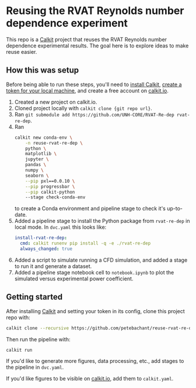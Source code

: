 # Reusing the RVAT Reynolds number dependence experiment

This repo is a
[Calkit](https://github.com/calkit/calkit)
project that
reuses the RVAT Reynolds number dependence experimental results.
The goal here is to explore ideas to make reuse easier.

## How this was setup

Before being able to run these steps,
you'll need to
[install Calkit](https://github.com/calkit/calkit?tab=readme-ov-file#installation),
[create a token for your local machine](https://github.com/calkit/calkit?tab=readme-ov-file#cloud-integration),
and create a free account on [calkit.io](https://calkit.io).

1. Created a new project on calkit.io.
1. Cloned project locally with `calkit clone {git repo url}`.
1. Ran `git submodule add https://github.com/UNH-CORE/RVAT-Re-dep rvat-re-dep`.
1. Ran
    ```sh
    calkit new conda-env \
        -n reuse-rvat-re-dep \
        python \
        matplotlib \
        jupyter \
        pandas \
        numpy \
        seaborn \
        --pip pxl==0.0.10 \
        --pip progressbar \
        --pip calkit-python
        --stage check-conda-env
    ```
   to create a Conda environment and pipeline stage to check it's up-to-date.
1. Added a pipeline stage to install the Python package from `rvat-re-dep`
   in local mode. In `dvc.yaml` this looks like:
    ```yaml
    install-rvat-re-dep:
      cmd: calkit runenv pip install -q -e ./rvat-re-dep
      always_changed: true
    ```
1. Added a script to simulate running a CFD simulation, and added a stage to
   run it and generate a dataset.
1. Added a pipeline stage notebook cell to `notebook.ipynb` to plot the
   simulated versus experimental power coefficient.

## Getting started

After installing [Calkit](https://github.com/calkit/calkit) and
setting your token in its config,
clone this project repo with:

```sh
calkit clone --recursive https://github.com/petebachant/reuse-rvat-re-dep
```

Then run the pipeline with:

```sh
calkit run
```

If you'd like to generate more figures,
data processing, etc.,
add stages to the pipeline in `dvc.yaml`.

If you'd like figures to be visible on [calkit.io](https://calkit.io),
add them to `calkit.yaml`.

